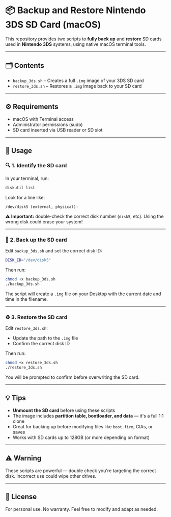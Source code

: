 # 📦 Backup and Restore Nintendo 3DS SD Card (macOS)

This repository provides two scripts to **fully back up** and **restore** SD cards used in **Nintendo 3DS** systems, using native macOS terminal tools.

---

## 🗂️ Contents

- `backup_3ds.sh` – Creates a full `.img` image of your 3DS SD card
- `restore_3ds.sh` – Restores a `.img` image back to your SD card

---

## ⚙️ Requirements

- macOS with Terminal access
- Administrator permissions (sudo)
- SD card inserted via USB reader or SD slot

---

## 🚀 Usage

### 🔍 1. Identify the SD card

In your terminal, run:

```bash
diskutil list
```

Look for a line like:

```
/dev/disk5 (external, physical):
```

⚠️ **Important:** double-check the correct disk number (`disk5`, etc). Using the wrong disk could erase your system!

---

### 🧱 2. Back up the SD card

Edit `backup_3ds.sh` and set the correct disk ID:

```bash
DISK_ID="/dev/disk5"
```

Then run:

```bash
chmod +x backup_3ds.sh
./backup_3ds.sh
```

The script will create a `.img` file on your Desktop with the current date and time in the filename.

---

### ♻️ 3. Restore the SD card

Edit `restore_3ds.sh`:

- Update the path to the `.img` file
- Confirm the correct disk ID

Then run:

```bash
chmod +x restore_3ds.sh
./restore_3ds.sh
```

You will be prompted to confirm before overwriting the SD card.

---

## 💡 Tips

- **Unmount the SD card** before using these scripts
- The image includes **partition table, bootloader, and data** — it's a full 1:1 clone
- Great for backing up before modifying files like `boot.firm`, CIAs, or saves
- Works with SD cards up to 128GB (or more depending on format)

---

## ⚠️ Warning

These scripts are powerful — double check you're targeting the correct disk. Incorrect use could wipe other drives.

---

## 📄 License

For personal use. No warranty. Feel free to modify and adapt as needed.
